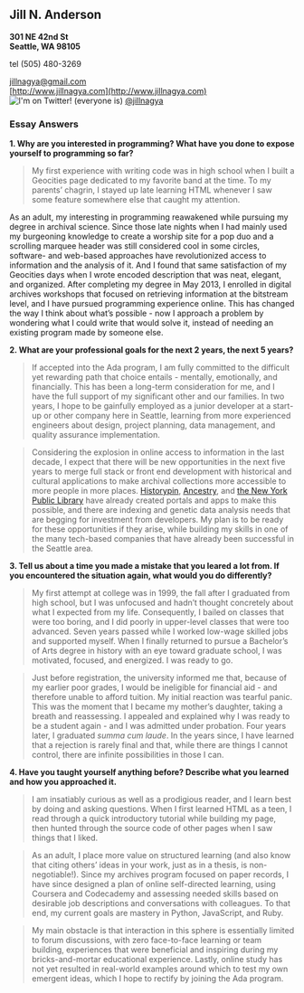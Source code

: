 ## Jill N. Anderson  
**301 NE 42nd St**  
**Seattle, WA 98105**    

tel (505) 480-3269  
  
[jillnagya@gmail.com](mailto:jillnagya@gmail.com)  
[http://www.jillnagya.com](http://www.jillnagya.com)  
![I'm on Twitter! (everyone is)](https://cloud.githubusercontent.com/assets/11022232/10562119/9277050e-74ff-11e5-920d-44b471d2b249.png) [@jillnagya](https://twitter.com/jillnagya)  


    
### Essay Answers

**1. Why are you interested in programming? What have you done to expose yourself to programming so far?**  
>My first experience with writing code was in high school when I built a Geocities page dedicated to my favorite band at the time. To my parents’ chagrin, I stayed up late learning HTML whenever I saw some feature somewhere else that caught my attention.

As an adult, my interesting in programming reawakened while pursuing my degree in archival science. Since those late nights when I had mainly used my burgeoning knowledge to create a worship site for a pop duo and a scrolling marquee header was still considered cool in some circles, software- and web-based approaches have revolutionized access to information and the analysis of it. And I found that same satisfaction of my Geocities days when I wrote encoded description that was neat, elegant, and organized. After completing my degree in May 2013, I enrolled in digital archives workshops that focused on retrieving information at the bitstream level, and I have pursued programming experience online. This has changed the way I think about what’s possible - now I approach a problem by wondering what I could write that would solve it, instead of needing an existing program made by someone else.  

**2. What are your professional goals for the next 2 years, the next 5 years?**  
>If accepted into the Ada program, I am fully committed to the difficult yet rewarding path that choice entails - mentally, emotionally, and financially. This has been a long-term consideration for me, and I have the full support of my significant other and our families. In two years, I hope to be gainfully employed as a junior developer at a start-up or other company here in Seattle, learning from more experienced engineers about design, project planning, data management, and quality assurance implementation.  

>Considering the explosion in online access to information in the last decade, I expect that there will be new opportunities in the next five years to merge full stack or front end development with historical and cultural applications to make archival collections more accessible to more people in more places. [Historypin](http://www.historypin.org), [Ancestry](http://www.ancestry.com), and [the New York Public Library](http://www.nypl.org/collections/labs) have already created portals and apps to make this possible, and there are indexing and genetic data analysis needs that are begging for investment from developers. My plan is to be ready for these opportunities if they arise, while building my skills in one of the many tech-based companies that have already been successful in the Seattle area.  

**3. Tell us about a time you made a mistake that you leared a lot from. If you encountered the situation again, what would you do differently?**  
>My first attempt at college was in 1999, the fall after I graduated from high school, but I was unfocused and hadn’t thought concretely about what I expected from my life. Consequently, I bailed on classes that were too boring, and I did poorly in upper-level classes that were too advanced. Seven years passed while I worked low-wage skilled jobs and supported myself. When I finally returned to pursue a Bachelor’s of Arts degree in history with an eye toward graduate school, I was motivated, focused, and energized. I was ready to go.

>Just before registration, the university informed me that, because of my earlier poor grades, I would be ineligible for financial aid - and therefore unable to afford tuition. My initial reaction was tearful panic. This was the moment that I became my mother’s daughter, taking a breath and reassessing. I appealed and explained why I was ready to be a student again - and I was admitted under probation. Four years later, I graduated *summa cum laude*. In the years since, I have learned that a rejection is rarely final and that, while there are things I cannot control, there are infinite possibilities in those I can.

**4. Have you taught yourself anything before? Describe what you learned and how you approached it.**  
>I am insatiably curious as well as a prodigious reader, and I learn best by doing and asking questions. When I first learned HTML as a teen, I read through a quick introductory tutorial while building my page, then hunted through the source code of other pages when I saw things that I liked.  

>As an adult, I place more value on structured learning (and also know that citing others’ ideas in your work, just as in a thesis, is non-negotiable!). Since my archives program focused on paper records, I have since designed a plan of online self-directed learning, using Coursera and Codecademy and assessing needed skills based on desirable job descriptions and conversations with colleagues. To that end, my current goals are mastery in Python, JavaScript, and Ruby.  

>My main obstacle is that interaction in this sphere is essentially limited to forum discussions, with zero face-to-face learning or team building, experiences that were beneficial and inspiring during my bricks-and-mortar educational experience. Lastly, online study has not yet resulted in real-world examples around which to test my own emergent ideas, which I hope to rectify by joining the Ada program.  
